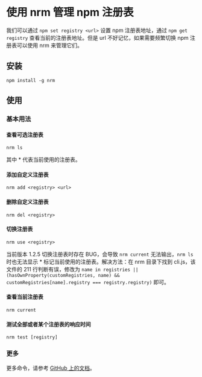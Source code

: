 # 使用 nrm 管理 npm 注册表

我们可以通过 `npm set registry <url>` 设置 npm 注册表地址，通过 `npm get registry` 查看当前的注册表地址。但是 url 不好记忆，如果需要频繁切换 npm 注册表可以使用 nrm 来管理它们。

## 安装

```bash:no-line-numbers
npm install -g nrm
```

## 使用

### 基本用法

#### 查看可选注册表

```bash:no-line-numbers
nrm ls
```

其中 \* 代表当前使用的注册表。

#### 添加自定义注册表

```bash:no-line-numbers
nrm add <registry> <url>
```

#### 删除自定义注册表

```bash:no-line-numbers
nrm del <registry>
```

#### 切换注册表

```bash:no-line-numbers
nrm use <registry>
```

当前版本 1.2.5 切换注册表时存在 BUG，会导致 `nrm current` 无法输出，`nrm ls` 时也无法显示 \* 标记当前使用的注册表。解决方法：在 nrm 目录下找到 cli.js，该文件的 211 行判断有误，修改为 `name in registries || (hasOwnProperty(customRegistries, name) && customRegistries[name].registry === registry.registry)` 即可。

#### 查看当前注册表

```bash:no-line-numbers
nrm current
```

#### 测试全部或者某个注册表的响应时间

```bash:no-line-numbers
nrm test [registry]
```

### 更多

更多命令，请参考 [GitHub 上的文档](https://github.com/Pana/nrm#usage)。
